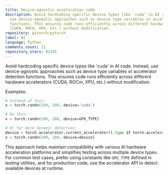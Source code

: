 ```yaml
---
title: Device-agnostic acceleration code
description: Avoid hardcoding specific device types like 'cuda' in AI code. Instead,
  use device-agnostic approaches such as device type variables or accelerator detection
  functions. This ensures code runs efficiently across different hardware accelerators
  (CUDA, ROCm, XPU, etc.) without modification.
repository: pytorch/pytorch
label: AI
language: Python
comments_count: 11
repository_stars: 91345
---
```


Avoid hardcoding specific device types like 'cuda' in AI code. Instead, use device-agnostic approaches such as device type variables or accelerator detection functions. This ensures code runs efficiently across different hardware accelerators (CUDA, ROCm, XPU, etc.) without modification.

Examples:
```python
# Instead of this:
x = torch.randn(100, 100, device='cuda')

# Do this:
x = torch.randn(100, 100, device=GPU_TYPE)

# Or for more dynamic detection:
device = torch.accelerator.current_accelerator().type if torch.accelerator.current_accelerator() else "cpu"
x = torch.randn(100, 100, device=device)
```

This approach helps maintain compatibility with various AI hardware acceleration platforms and simplifies testing across multiple device types. For common test cases, prefer using constants like `GPU_TYPE` defined in testing utilities, and for production code, use the accelerator API to detect available devices at runtime.